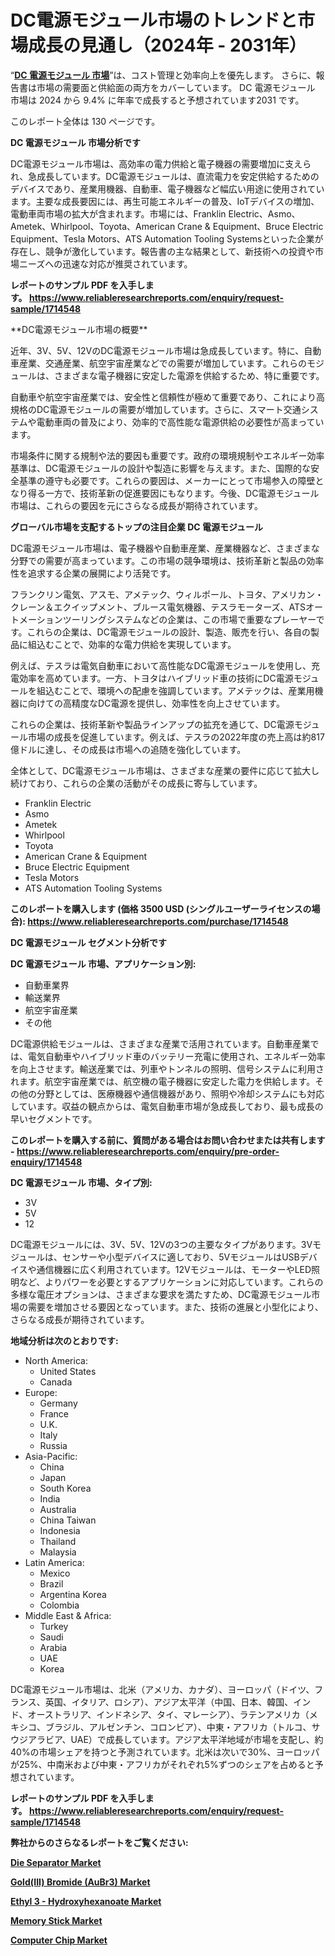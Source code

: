 <p><h1>DC電源モジュール市場のトレンドと市場成長の見通し（2024年 - 2031年）</h1></p><p>&ldquo;<strong><a href="https://www.reliableresearchreports.com/dc-power-supply-module-r1714548?utm_campaign=110&utm_medium=9&utm_source=Github&utm_content=ia&utm_term=18122024&utm_id=dc-power-supply-module">DC 電源モジュール 市場</a></strong>&rdquo;は、コスト管理と効率向上を優先します。 さらに、報告書は市場の需要面と供給面の両方をカバーしています。 DC 電源モジュール 市場は 2024 から 9.4% に年率で成長すると予想されています2031 です。</p>
<p>このレポート全体は 130 ページです。</p>
<p><strong>DC 電源モジュール 市場分析です</strong></p>
<p><p>DC電源モジュール市場は、高効率の電力供給と電子機器の需要増加に支えられ、急成長しています。DC電源モジュールは、直流電力を安定供給するためのデバイスであり、産業用機器、自動車、電子機器など幅広い用途に使用されています。主要な成長要因には、再生可能エネルギーの普及、IoTデバイスの増加、電動車両市場の拡大が含まれます。市場には、Franklin Electric、Asmo、Ametek、Whirlpool、Toyota、American Crane & Equipment、Bruce Electric Equipment、Tesla Motors、ATS Automation Tooling Systemsといった企業が存在し、競争が激化しています。報告書の主な結果として、新技術への投資や市場ニーズへの迅速な対応が推奨されています。</p></p>
<p><strong>レポートのサンプル PDF を入手します。&nbsp;<a href="https://www.reliableresearchreports.com/enquiry/request-sample/1714548?utm_campaign=110&utm_medium=9&utm_source=Github&utm_content=ia&utm_term=18122024&utm_id=dc-power-supply-module">https://www.reliableresearchreports.com/enquiry/request-sample/1714548</a></strong></p>
<p><p>**DC電源モジュール市場の概要**</p><p>近年、3V、5V、12VのDC電源モジュール市場は急成長しています。特に、自動車産業、交通産業、航空宇宙産業などでの需要が増加しています。これらのモジュールは、さまざまな電子機器に安定した電源を供給するため、特に重要です。</p><p>自動車や航空宇宙産業では、安全性と信頼性が極めて重要であり、これにより高規格のDC電源モジュールの需要が増加しています。さらに、スマート交通システムや電動車両の普及により、効率的で高性能な電源供給の必要性が高まっています。</p><p>市場条件に関する規制や法的要因も重要です。政府の環境規制やエネルギー効率基準は、DC電源モジュールの設計や製造に影響を与えます。また、国際的な安全基準の遵守も必要です。これらの要因は、メーカーにとって市場参入の障壁となり得る一方で、技術革新の促進要因にもなります。今後、DC電源モジュール市場は、これらの要因を元にさらなる成長が期待されています。</p></p>
<p><strong>グローバル市場を支配するトップの注目企業 DC 電源モジュール</strong></p>
<p><p>DC電源モジュール市場は、電子機器や自動車産業、産業機器など、さまざまな分野での需要が高まっています。この市場の競争環境は、技術革新と製品の効率性を追求する企業の展開により活発です。</p><p>フランクリン電気、アスモ、アメテック、ウィルポール、トヨタ、アメリカン・クレーン＆エクイップメント、ブルース電気機器、テスラモーターズ、ATSオートメーションツーリングシステムなどの企業は、この市場で重要なプレーヤーです。これらの企業は、DC電源モジュールの設計、製造、販売を行い、各自の製品に組込むことで、効率的な電力供給を実現しています。</p><p>例えば、テスラは電気自動車において高性能なDC電源モジュールを使用し、充電効率を高めています。一方、トヨタはハイブリッド車の技術にDC電源モジュールを組込むことで、環境への配慮を強調しています。アメテックは、産業用機器に向けての高精度なDC電源を提供し、効率性を向上させています。</p><p>これらの企業は、技術革新や製品ラインアップの拡充を通じて、DC電源モジュール市場の成長を促進しています。例えば、テスラの2022年度の売上高は約817億ドルに達し、その成長は市場への追随を強化しています。</p><p>全体として、DC電源モジュール市場は、さまざまな産業の要件に応じて拡大し続けており、これらの企業の活動がその成長に寄与しています。</p></p>
<p><ul><li>Franklin Electric</li><li>Asmo</li><li>Ametek</li><li>Whirlpool</li><li>Toyota</li><li>American Crane & Equipment</li><li>Bruce Electric Equipment</li><li>Tesla Motors</li><li>ATS Automation Tooling Systems</li></ul></p>
<p><strong>このレポートを購入します (価格 3500 USD (シングルユーザーライセンスの場合):&nbsp;<a href="https://www.reliableresearchreports.com/purchase/1714548?utm_campaign=110&utm_medium=9&utm_source=Github&utm_content=ia&utm_term=18122024&utm_id=dc-power-supply-module">https://www.reliableresearchreports.com/purchase/1714548</a></strong></p>
<p><strong>DC 電源モジュール セグメント分析です</strong></p>
<p><strong>DC 電源モジュール 市場、アプリケーション別:</strong></p>
<p><ul><li>自動車業界</li><li>輸送業界</li><li>航空宇宙産業</li><li>その他</li></ul></p>
<p><p>DC電源供給モジュールは、さまざまな産業で活用されています。自動車産業では、電気自動車やハイブリッド車のバッテリー充電に使用され、エネルギー効率を向上させます。輸送産業では、列車やトンネルの照明、信号システムに利用されます。航空宇宙産業では、航空機の電子機器に安定した電力を供給します。その他の分野としては、医療機器や通信機器があり、照明や冷却システムにも対応しています。収益の観点からは、電気自動車市場が急成長しており、最も成長の早いセグメントです。</p></p>
<p><strong>このレポートを購入する前に、質問がある場合はお問い合わせまたは共有します - <a href="https://www.reliableresearchreports.com/enquiry/pre-order-enquiry/1714548?utm_campaign=110&utm_medium=9&utm_source=Github&utm_content=ia&utm_term=18122024&utm_id=dc-power-supply-module">https://www.reliableresearchreports.com/enquiry/pre-order-enquiry/1714548</a></strong></p>
<p><strong>DC 電源モジュール 市場、タイプ別:</strong></p>
<p><ul><li>3V</li><li>5V</li><li>12</li></ul></p>
<p><p>DC電源モジュールには、3V、5V、12Vの3つの主要なタイプがあります。3Vモジュールは、センサーや小型デバイスに適しており、5VモジュールはUSBデバイスや通信機器に広く利用されています。12Vモジュールは、モーターやLED照明など、よりパワーを必要とするアプリケーションに対応しています。これらの多様な電圧オプションは、さまざまな要求を満たすため、DC電源モジュール市場の需要を増加させる要因となっています。また、技術の進展と小型化により、さらなる成長が期待されています。</p></p>
<p><strong>地域分析は次のとおりです:</strong></p>
<p><ul>
    <li>
        North America:
        <ul>
            <li>United States</li>
            <li>Canada</li>
        </ul>
    </li>
    <li>
        Europe:
        <ul>
            <li>Germany</li>
            <li>France</li>
            <li>U.K.</li>
            <li>Italy</li>
            <li>Russia</li>
        </ul>
    </li>
    <li>
        Asia-Pacific:
        <ul>
            <li>China</li>
            <li>Japan</li>
            <li>South Korea</li>
            <li>India</li>
            <li>Australia</li>
            <li>China Taiwan</li>
            <li>Indonesia</li>
            <li>Thailand</li>
            <li>Malaysia</li>
        </ul>
    </li>
    <li>
        Latin America:
        <ul>
            <li>Mexico</li>
            <li>Brazil</li>
            <li>Argentina Korea</li>
            <li>Colombia</li>
        </ul>
    </li>
    <li>
        Middle East & Africa:
        <ul>
            <li>Turkey</li>
            <li>Saudi</li>
            <li>Arabia</li>
            <li>UAE</li>
            <li>Korea</li>
        </ul>
    </li>
    </ul></p>
<p><p>DC電源モジュール市場は、北米（アメリカ、カナダ）、ヨーロッパ（ドイツ、フランス、英国、イタリア、ロシア）、アジア太平洋（中国、日本、韓国、インド、オーストラリア、インドネシア、タイ、マレーシア）、ラテンアメリカ（メキシコ、ブラジル、アルゼンチン、コロンビア）、中東・アフリカ（トルコ、サウジアラビア、UAE）で成長しています。アジア太平洋地域が市場を支配し、約40%の市場シェアを持つと予測されています。北米は次いで30%、ヨーロッパが25%、中南米および中東・アフリカがそれぞれ5%ずつのシェアを占めると予想されています。</p></p>
<p><strong>レポートのサンプル PDF を入手します。&nbsp;<a href="https://www.reliableresearchreports.com/enquiry/request-sample/1714548?utm_campaign=110&utm_medium=9&utm_source=Github&utm_content=ia&utm_term=18122024&utm_id=dc-power-supply-module">https://www.reliableresearchreports.com/enquiry/request-sample/1714548</a></strong></p>
<p><strong></strong></p>
<p><strong></strong></p>
<p><strong></strong></p>
<p><strong></strong></p>
<p><strong>弊社からのさらなるレポートをご覧ください:</strong></p>
<p><strong><p><a href="https://www.linkedin.com/pulse/projected-growth-die-separator-market-2024-2031-79-cagr-key-ejkhf?utm_campaign=110&utm_medium=9&utm_source=Github&utm_content=ia&utm_term=18122024&utm_id=dc-power-supply-module">Die Separator Market</a></p><p><a href="https://github.com/prosalinda88/Market-Research-Report-List-6/blob/main/goldiii-bromide-aubr3-market.md?utm_campaign=110&utm_medium=9&utm_source=Github&utm_content=ia&utm_term=18122024&utm_id=dc-power-supply-module">Gold(III) Bromide (AuBr3) Market</a></p><p><a href="https://github.com/NorbertYates/Market-Research-Report-List-7/blob/main/ethyl-3-hydroxyhexanoate-market.md?utm_campaign=110&utm_medium=9&utm_source=Github&utm_content=ia&utm_term=18122024&utm_id=dc-power-supply-module">Ethyl 3 - Hydroxyhexanoate Market</a></p><p><a href="https://www.linkedin.com/pulse/memory-stick-market-insights-industry-development-projected-vzwpe?utm_campaign=110&utm_medium=9&utm_source=Github&utm_content=ia&utm_term=18122024&utm_id=dc-power-supply-module">Memory Stick Market</a></p><p><a href="https://www.linkedin.com/pulse/whats-driving-computer-chip-market-cagr-91-expected-from-3fife?utm_campaign=110&utm_medium=9&utm_source=Github&utm_content=ia&utm_term=18122024&utm_id=dc-power-supply-module">Computer Chip Market</a></p></strong></p>